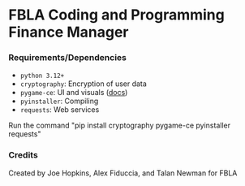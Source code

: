 # FBLA Coding and Programming Finance Manager

### Requirements/Dependencies

- `python 3.12+`
- `cryptography`: Encryption of user data
- `pygame-ce`: UI and visuals ([docs](https://pyga.me/docs/))
- `pyinstaller`: Compiling
- `requests`: Web services

Run the command "pip install cryptography pygame-ce pyinstaller requests"

### Credits

Created by Joe Hopkins, Alex Fiduccia, and Talan Newman for FBLA

